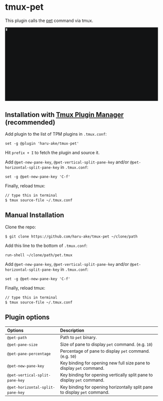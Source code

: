 # tmux-pet

This plugin calls the [pet](https://github.com/knqyf263/pet) command via tmux.

![terminal](terminal.gif)


## Installation with [Tmux Plugin Manager](https://github.com/tmux-plugins/tpm) (recommended)

Add plugin to the list of TPM plugins in `.tmux.conf`:

    set -g @plugin 'haru-ake/tmux-pet'

Hit `prefix + I` to fetch the plugin and source it.

Add `@pet-new-pane-key`, `@pet-vertical-split-pane-key` and/or `@pet-horizontal-split-pane-key` in `.tmux.conf`:

    set -g @pet-new-pane-key 'C-f'

Finally, reload tmux:

    // type this in terminal
    $ tmux source-file ~/.tmux.conf


## Manual Installation

Clone the repo:

    $ git clone https://github.com/haru-ake/tmux-pet ~/clone/path

Add this line to the bottom of `.tmux.conf`:

    run-shell ~/clone/path/pet.tmux

Add `@pet-new-pane-key`, `@pet-vertical-split-pane-key` and/or `@pet-horizontal-split-pane-key` in `.tmux.conf`:

    set -g @pet-new-pane-key 'C-f'

Finally, reload tmux:

    // type this in terminal
    $ tmux source-file ~/.tmux.conf


## Plugin options

| Options                          | Description                                                               |
|:---------------------------------|:--------------------------------------------------------------------------|
| `@pet-path`                      | Path to `pet` binary.                                                     |
| `@pet-pane-size`                 | Size of pane to display `pet` command. (e.g. `10`)                        |
| `@pet-pane-percentage`           | Percentage of pane to display `pet` command. (e.g. `50`)                  |
| `@pet-new-pane-key`              | Key binding for opening new full size pane to display `pet` command.      |
| `@pet-vertical-split-pane-key`   | Key binding for opening vertically split pane to display `pet` command.   |
| `@pet-horizontal-split-pane-key` | Key binding for opening horizontally split pane to display `pet` command. |
